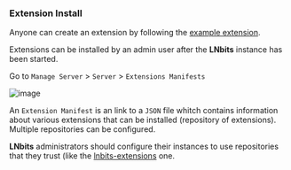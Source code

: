### Extension Install

Anyone can create an extension by following the [example extension](https://github.com/lnbits/lnbits/tree/extension_install_02/lnbits/extensions/example).

Extensions can be installed by an admin user after the **LNbits** instance has been started.

Go to `Manage Server` > `Server` > `Extensions Manifests`

![image](https://user-images.githubusercontent.com/2951406/213494038-e8152d8e-61f2-4cb7-8b5f-361fc3f9a31f.png)


An `Extension Manifest` is an link to a `JSON` file whitch contains information about various extensions that can be installed (repository of extensions).
Multiple repositories can be configured.


**LNbits** administrators should configure their instances to use repositories that they trust (like the [lnbits-extensions](https://github.com/lnbits/lnbits-extensions/) one.

